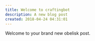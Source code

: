 ```yaml
---
title: Welcome to craftingbot
description: A new blog post
created: 2018-04-24 04:31:01
---
```


Welcome to your brand new obelisk post.

